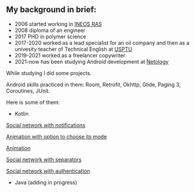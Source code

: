 ## My background in brief:

* 2006 started working in [INEOS RAS](https://ineos.ac.ru/contacts)
* 2008 diploma of an engineer
* 2017 PHD in polymer science
* 2017-2020 worked as a lead specialist for an oil company and then as a univesity teacher of Technical English at [USPTU](https://rusoil.net/ru?ysclid=leihgz8m2u673683214)
* 2019-2021 worked as a freelancer copywriter
* 2021-now has been studying Android development at [Netology](https://netology.ru/programs/android-app)

While studying I did some projects.

Android skills practiced in them: Room, Retrofit, Okhttp, Glide, Paging 3, Coroutines, JUnit.

Here is some of them:
* Kotlin

[Social network with notifications](https://github.com/Marijarin/AND-33-homeworks/tree/post-nots)

[Animation with option to choose its mode](https://github.com/Marijarin/animator/tree/fillingType)

[Animation](https://github.com/Marijarin/animation)

[Social network with separators](https://github.com/Marijarin/andin-homeworks/tree/separators)

[Social network with authentication](https://github.com/Marijarin/andin-homeworks/tree/auth2)


* Java
(adding in progress)
